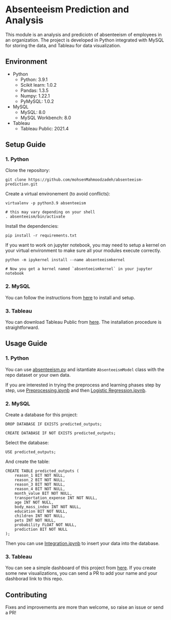 # Absenteeism Prediction and Analysis

This module is an analysis and prediciotn of absenteeism of employees in an organization. The project is developed in Python integrated with MySQL for storing the data, and Tableau for data visualization.

## Environment
- Python
    - Python: 3.9.1
    - Scikit learn: 1.0.2
    - Pandas: 1.3.5
    - Numpy: 1.22.1
    - PyMySQL: 1.0.2
- MySQL
    - MySQL: 8.0
    - MySQL Workbench: 8.0
- Tableau
    - Tableau Public: 2021.4


## Setup Guide

### 1. Python

Clone the repository:

```
git clone https://github.com/mohsenMahmoodzadeh/absenteeism-prediction.git
```

Create a virtual environement (to avoid conflicts):

```
virtualenv -p python3.9 absenteeism

# this may vary depending on your shell
. absenteeism/bin/activate
```

Install the dependencies:

```
pip install -r requirements.txt
```

If you want to work on jupyter notebook, you may need to setup a kernel on your virtual environment to make sure all your modules execute correctly.
```
python -m ipykernel install --name absenteeismkernel

# Now you get a kernel named `absenteeismkernel` in your jupyter notebook
```  

### 2. MySQL
You can follow the instructions from [here](https://dev.mysql.com/doc/refman/8.0/en/windows-installation.html) to install and setup.

### 3. Tableau
You can download Tableau Public from [here](https://public.tableau.com/en-us/s/download). The installation procedure is straightforward.


## Usage Guide

### 1. Python
You can use [absenteeism.py](https://github.com/mohsenMahmoodzadeh/absenteeism-prediction/blob/master/absenteeism.py) and istantiate `AbsenteeismModel` class with the repo dataset or your own data.

If you are interested in trying the preprocess and learning phases step by step, use [Preprocessing.ipynb](https://github.com/mohsenMahmoodzadeh/absenteeism-prediction/blob/master/notebooks/Preprocessing.ipynb) and then [Logistic Regression.ipynb](https://github.com/mohsenMahmoodzadeh/absenteeism-prediction/blob/master/notebooks/Logistic%20Regression.ipynb).

### 2. MySQL

Create a database for this project:
```
DROP DATABASE IF EXISTS predicted_outputs;
```

```
CREATE DATABASE IF NOT EXISTS predicted_outputs;
```

Select the database:
```
USE predicted_outputs;
```

And create the table:
```
CREATE TABLE predicted_outputs (
    reason_1 BIT NOT NULL,
    reason_2 BIT NOT NULL,
    reason_3 BIT NOT NULL,
    reason_4 BIT NOT NULL,
    month_value BIT NOT NULL,
    transportation_expense INT NOT NULL,
    age INT NOT NULL,
    body_mass_index INT NOT NULL,
    education BIT NOT NULL,
    children INT NOT NULL,
    pets INT NOT NULL,
    probability FLOAT NOT NULL,
    prediction BIT NOT NULL
);
```
Then you can use [Integration.ipynb](https://github.com/mohsenMahmoodzadeh/absenteeism-prediction/blob/master/notebooks/Integration.ipynb) to insert your data into the database.


### 3. Tableau
You can see a simple dashboard of this project from [here](https://public.tableau.com/app/profile/mohsen.mahmoodzadeh/viz/365DS-PythonSQLTableau/Dashboard1). If you create some new visualizations, you can send a PR to add your name and your dashborad link to this repo. 


## Contributing

Fixes and improvements are more than welcome, so raise an issue or send a PR!
